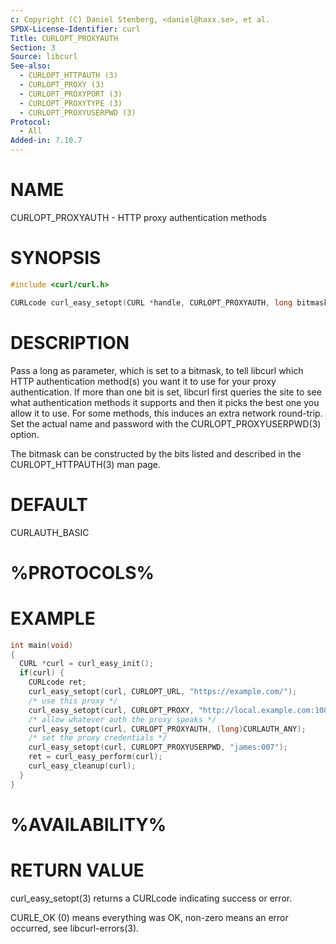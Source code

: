 ```yaml
---
c: Copyright (C) Daniel Stenberg, <daniel@haxx.se>, et al.
SPDX-License-Identifier: curl
Title: CURLOPT_PROXYAUTH
Section: 3
Source: libcurl
See-also:
  - CURLOPT_HTTPAUTH (3)
  - CURLOPT_PROXY (3)
  - CURLOPT_PROXYPORT (3)
  - CURLOPT_PROXYTYPE (3)
  - CURLOPT_PROXYUSERPWD (3)
Protocol:
  - All
Added-in: 7.10.7
---
```


# NAME

CURLOPT_PROXYAUTH - HTTP proxy authentication methods

# SYNOPSIS

~~~c
#include <curl/curl.h>

CURLcode curl_easy_setopt(CURL *handle, CURLOPT_PROXYAUTH, long bitmask);
~~~

# DESCRIPTION

Pass a long as parameter, which is set to a bitmask, to tell libcurl which
HTTP authentication method(s) you want it to use for your proxy
authentication. If more than one bit is set, libcurl first queries the site to
see what authentication methods it supports and then it picks the best one you
allow it to use. For some methods, this induces an extra network round-trip.
Set the actual name and password with the CURLOPT_PROXYUSERPWD(3)
option.

The bitmask can be constructed by the bits listed and described in the
CURLOPT_HTTPAUTH(3) man page.

# DEFAULT

CURLAUTH_BASIC

# %PROTOCOLS%

# EXAMPLE

~~~c
int main(void)
{
  CURL *curl = curl_easy_init();
  if(curl) {
    CURLcode ret;
    curl_easy_setopt(curl, CURLOPT_URL, "https://example.com/");
    /* use this proxy */
    curl_easy_setopt(curl, CURLOPT_PROXY, "http://local.example.com:1080");
    /* allow whatever auth the proxy speaks */
    curl_easy_setopt(curl, CURLOPT_PROXYAUTH, (long)CURLAUTH_ANY);
    /* set the proxy credentials */
    curl_easy_setopt(curl, CURLOPT_PROXYUSERPWD, "james:007");
    ret = curl_easy_perform(curl);
    curl_easy_cleanup(curl);
  }
}
~~~

# %AVAILABILITY%

# RETURN VALUE

curl_easy_setopt(3) returns a CURLcode indicating success or error.

CURLE_OK (0) means everything was OK, non-zero means an error occurred, see
libcurl-errors(3).
